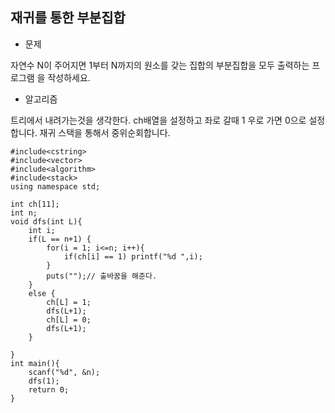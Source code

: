 ## 재귀를 통한 부분집합

* 문제 

자연수 N이 주어지면 1부터 N까지의 원소를 갖는 집합의 부분집합을 모두 출력하는 프로그램
을 작성하세요.

* 알고리즘

트리에서 내려가는것을 생각한다. 
ch배열을 설정하고 좌로 갈때 1 우로 가면 0으로 설정합니다. 
재귀 스택을 통해서 중위순회합니다. 


```
#include<cstring>
#include<vector>
#include<algorithm>
#include<stack>
using namespace std;

int ch[11];
int n;
void dfs(int L){
    int i;
    if(L == n+1) {
        for(i = 1; i<=n; i++){
            if(ch[i] == 1) printf("%d ",i);
        }
        puts("");// 출바꿈을 해준다.
    }
    else {
        ch[L] = 1;
        dfs(L+1);
        ch[L] = 0;
        dfs(L+1);
    }

}
int main(){
    scanf("%d", &n);
    dfs(1);   
    return 0;
}
```